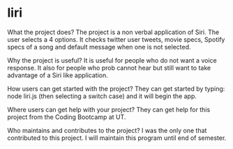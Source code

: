 # liri
What the project does? The project is a non verbal application of Siri. The user selects a 4 options. It checks twitter user tweets, movie specs, Spotify specs of a song and default message when one is not selected.

Why the project is useful? It is useful for people who do not want a voice response. It also for people who prob cannot hear but still want to take advantage of a Siri like application.

How users can get started with the project? They can get started by typing: node liri.js (then selecting a switch case) and it will begin the app.

Where users can get help with your project? They can get help for this project from the Coding Bootcamp at UT.

Who maintains and contributes to the project? I was the only one that contributed to this project. I will maintain this program until end of semester. 
